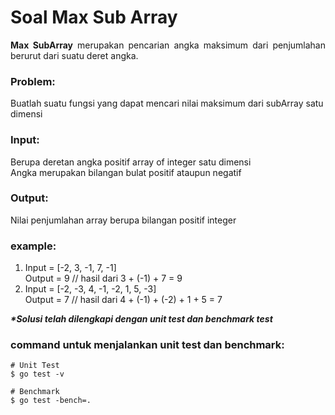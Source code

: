 # Soal Max Sub Array

<p align=justify><b>Max SubArray</b> merupakan pencarian angka maksimum dari penjumlahan berurut dari suatu deret angka.
</p>

### Problem:

Buatlah suatu fungsi yang dapat mencari nilai maksimum dari subArray satu dimensi
<br>

### Input:

Berupa deretan angka positif array of integer satu dimensi<br>
Angka merupakan bilangan bulat positif ataupun negatif
<br>

### Output:

Nilai penjumlahan array berupa bilangan positif integer
<br>

### example:

1. Input = [-2, 3, -1, 7, -1]<br>Output = 9 // hasil dari 3 + (-1) + 7 = 9
2. Input = [-2, -3, 4, -1, -2, 1, 5, -3]<br>Output = 7 // hasil dari 4 + (-1) + (-2) + 1 + 5 = 7


<i><b>*Solusi telah dilengkapi dengan unit test dan benchmark test</b></i>

### command untuk menjalankan unit test dan benchmark:

```
# Unit Test
$ go test -v

# Benchmark
$ go test -bench=.
```
